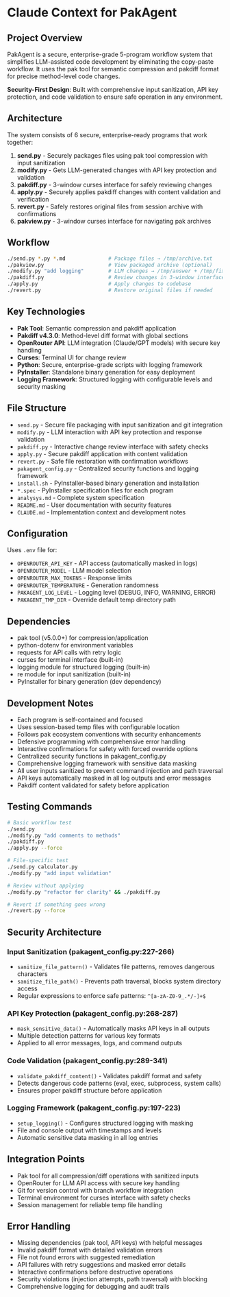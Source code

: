 # Claude Context for PakAgent

## Project Overview
PakAgent is a secure, enterprise-grade 5-program workflow system that simplifies LLM-assisted code development by eliminating the copy-paste workflow. It uses the pak tool for semantic compression and pakdiff format for precise method-level code changes.

**Security-First Design**: Built with comprehensive input sanitization, API key protection, and code validation to ensure safe operation in any environment.

## Architecture
The system consists of 6 secure, enterprise-ready programs that work together:

1. **send.py** - Securely packages files using pak tool compression with input sanitization
2. **modify.py** - Gets LLM-generated changes with API key protection and validation
3. **pakdiff.py** - 3-window curses interface for safely reviewing changes
4. **apply.py** - Securely applies pakdiff changes with content validation and verification
5. **revert.py** - Safely restores original files from session archive with confirmations
6. **pakview.py** - 3-window curses interface for navigating pak archives

## Workflow
```bash
./send.py *.py *.md              # Package files → /tmp/archive.txt
./pakview.py                     # View packaged archive (optional)
./modify.py "add logging"        # LLM changes → /tmp/answer + /tmp/fix
./pakdiff.py                     # Review changes in 3-window interface
./apply.py                       # Apply changes to codebase
./revert.py                      # Restore original files if needed
```

## Key Technologies
- **Pak Tool**: Semantic compression and pakdiff application
- **Pakdiff v4.3.0**: Method-level diff format with global sections
- **OpenRouter API**: LLM integration (Claude/GPT models) with secure key handling
- **Curses**: Terminal UI for change review
- **Python**: Secure, enterprise-grade scripts with logging framework
- **PyInstaller**: Standalone binary generation for easy deployment
- **Logging Framework**: Structured logging with configurable levels and security masking

## File Structure
- `send.py` - Secure file packaging with input sanitization and git integration
- `modify.py` - LLM interaction with API key protection and response validation
- `pakdiff.py` - Interactive change review interface with safety checks
- `apply.py` - Secure pakdiff application with content validation
- `revert.py` - Safe file restoration with confirmation workflows
- `pakagent_config.py` - Centralized security functions and logging framework
- `install.sh` - PyInstaller-based binary generation and installation
- `*.spec` - PyInstaller specification files for each program
- `analysys.md` - Complete system specification
- `README.md` - User documentation with security features
- `CLAUDE.md` - Implementation context and development notes

## Configuration
Uses `.env` file for:
- `OPENROUTER_API_KEY` - API access (automatically masked in logs)
- `OPENROUTER_MODEL` - LLM model selection
- `OPENROUTER_MAX_TOKENS` - Response limits
- `OPENROUTER_TEMPERATURE` - Generation randomness
- `PAKAGENT_LOG_LEVEL` - Logging level (DEBUG, INFO, WARNING, ERROR)
- `PAKAGENT_TMP_DIR` - Override default temp directory path

## Dependencies
- pak tool (v5.0.0+) for compression/application
- python-dotenv for environment variables
- requests for API calls with retry logic
- curses for terminal interface (built-in)
- logging module for structured logging (built-in)
- re module for input sanitization (built-in)
- PyInstaller for binary generation (dev dependency)

## Development Notes
- Each program is self-contained and focused
- Uses session-based temp files with configurable location
- Follows pak ecosystem conventions with security enhancements
- Defensive programming with comprehensive error handling
- Interactive confirmations for safety with forced override options
- Centralized security functions in pakagent_config.py
- Comprehensive logging framework with sensitive data masking
- All user inputs sanitized to prevent command injection and path traversal
- API keys automatically masked in all log outputs and error messages
- Pakdiff content validated for safety before application

## Testing Commands
```bash
# Basic workflow test
./send.py
./modify.py "add comments to methods"
./pakdiff.py
./apply.py --force

# File-specific test
./send.py calculator.py
./modify.py "add input validation"

# Review without applying
./modify.py "refactor for clarity" && ./pakdiff.py

# Revert if something goes wrong
./revert.py --force
```

## Security Architecture

### Input Sanitization (pakagent_config.py:227-266)
- `sanitize_file_pattern()` - Validates file patterns, removes dangerous characters
- `sanitize_file_path()` - Prevents path traversal, blocks system directory access
- Regular expressions to enforce safe patterns: `^[a-zA-Z0-9_.*/-]+$`

### API Key Protection (pakagent_config.py:268-287)
- `mask_sensitive_data()` - Automatically masks API keys in all outputs
- Multiple detection patterns for various key formats
- Applied to all error messages, logs, and command outputs

### Code Validation (pakagent_config.py:289-341)
- `validate_pakdiff_content()` - Validates pakdiff format and safety
- Detects dangerous code patterns (eval, exec, subprocess, system calls)
- Ensures proper pakdiff structure before application

### Logging Framework (pakagent_config.py:197-223)
- `setup_logging()` - Configures structured logging with masking
- File and console output with timestamps and levels
- Automatic sensitive data masking in all log entries

## Integration Points
- Pak tool for all compression/diff operations with sanitized inputs
- OpenRouter for LLM API access with secure key handling
- Git for version control with branch workflow integration
- Terminal environment for curses interface with safety checks
- Session management for reliable temp file handling

## Error Handling
- Missing dependencies (pak tool, API keys) with helpful messages
- Invalid pakdiff format with detailed validation errors
- File not found errors with suggested remediation
- API failures with retry suggestions and masked error details
- Interactive confirmations before destructive operations
- Security violations (injection attempts, path traversal) with blocking
- Comprehensive logging for debugging and audit trails